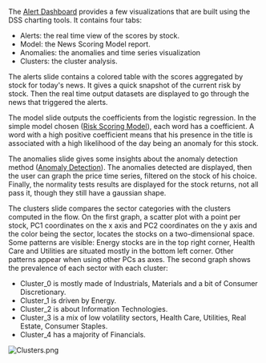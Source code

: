 The [Alert Dashboard](dashboard:1J3K14Z) provides a few visualizations that are built using the DSS charting tools. It contains four tabs:
 
- Alerts: the real time view of the scores by stock.
- Model: the News Scoring Model report.
- Anomalies: the anomalies and time series visualization
- Clusters: the cluster analysis.
 
The alerts slide contains a colored table with the scores aggregated by stock for today's news. It gives a quick snapshot of the current risk by stock. Then the real time output datasets are displayed to go through the news that triggered the alerts.
 
The model slide outputs the coefficients from the logistic regression. In the simple model chosen ([Risk Scoring Model](article:14)), each word has a coefficient. A word with a high positive coefficient means that his presence in the title is associated with a high likelihood of the day being an anomaly for this stock.
 
The anomalies slide gives some insights about the anomaly detection method ([Anomaly Detection](article:12)). The anomalies detected are displayed, then the user can graph the price time series, filtered on the stock of his choice. Finally, the normality tests results are displayed for the stock returns, not all pass it, though they still have a gaussian shape.
 
The clusters slide compares the sector categories with the clusters computed in the flow. On the first graph, a scatter plot with a point per stock, PC1 coordinates on the x axis and PC2 coordinates on the y axis and the color being the sector, locates the stocks on a two-dimensional space. Some patterns are visible: Energy stocks are in the top right corner, Health Care and Utilities are situated mostly in the bottom left corner. Other patterns appear when using other PCs as axes. The second graph shows the prevalence of each sector with each cluster:
 
- Cluster_0 is mostly made of Industrials, Materials and a bit of Consumer Discretionary.
- Cluster_1 is driven by Energy.
- Cluster_2 is about Information Technologies.
- Cluster_3 is a mix of low volatility sectors, Health Care, Utilities, Real Estate, Consumer Staples.
- Cluster_4 has a majority of Financials.
 
![Clusters.png](RC10vw4Qzeca)
 
 

